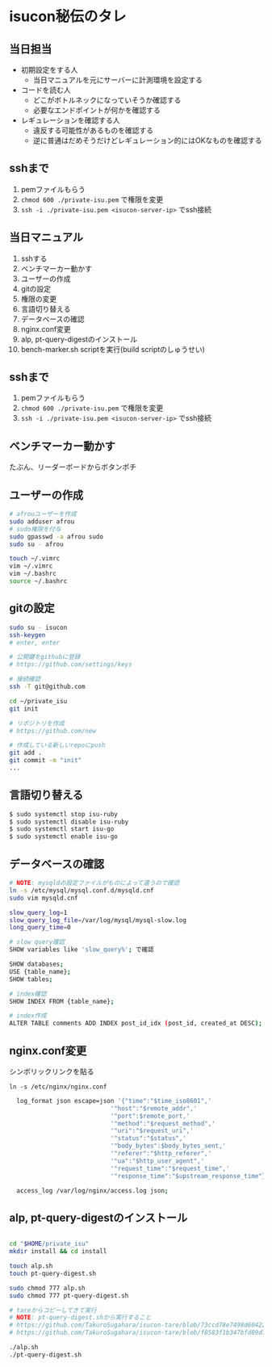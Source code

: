 # isucon秘伝のタレ

## 当日担当

- 初期設定をする人
  - 当日マニュアルを元にサーバーに計測環境を設定する
- コードを読む人
  - どこがボトルネックになっていそうか確認する
  - 必要なエンドポイントが何かを確認する
- レギュレーションを確認する人
  - 違反する可能性があるものを確認する
  - 逆に普通はだめそうだけどレギュレーション的にはOKなものを確認する

## sshまで

1. pemファイルもらう
1. `chmod 600 ./private-isu.pem` で権限を変更
1. `ssh -i ./private-isu.pem <isucon-server-ip>` でssh接続

## 当日マニュアル

1. sshする
1. ベンチマーカー動かす
1. ユーザーの作成
1. gitの設定
1. 権限の変更 
1. 言語切り替える
1. データベースの確認
1. nginx.conf変更
1. alp, pt-query-digestのインストール
1. bench-marker.sh scriptを実行(build scriptのしゅうせい)

## sshまで

1. pemファイルもらう
1. `chmod 600 ./private-isu.pem` で権限を変更
1. `ssh -i ./private-isu.pem <isucon-server-ip>` でssh接続

## ベンチマーカー動かす

たぶん、リーダーボードからボタンポチ

## ユーザーの作成

```sh
# afrouユーザーを作成
sudo adduser afrou
# sudo権限を付与
sudo gpasswd -a afrou sudo
sudo su - afrou

touch ~/.vimrc
vim ~/.vimrc
vim ~/.bashrc
source ~/.bashrc
```

## gitの設定

```sh
sudo su - isucon
ssh-keygen 
# enter, enter

# 公開鍵をgithubに登録
# https://github.com/settings/keys

# 接続確認
ssh -T git@github.com

cd ~/private_isu
git init

# リポジトリを作成
# https://github.com/new

# 作成している新しいrepoにpush
git add .
git commit -m "init"
...
```

## 言語切り替える

```sh
$ sudo systemctl stop isu-ruby
$ sudo systemctl disable isu-ruby
$ sudo systemctl start isu-go
$ sudo systemctl enable isu-go
```

## データベースの確認


```sh
# NOTE: mysqldの設定ファイルがものによって違うので確認
ln -s /etc/mysql/mysql.conf.d/mysqld.cnf
sudo vim mysqld.cnf

slow_query_log=1
slow_query_log_file=/var/log/mysql/mysql-slow.log
long_query_time=0
```

```sh
# slow query確認
SHOW variables like 'slow_query%'; で確認
```

```sh
SHOW databases;
USE {table_name};
SHOW tables;

# index確認
SHOW INDEX FROM {table_name};

# index作成
ALTER TABLE comments ADD INDEX post_id_idx (post_id, created_at DESC);

```

## nginx.conf変更

シンボリックリンクを貼る
```
ln -s /etc/nginx/nginx.conf
```

```sh
  log_format json escape=json '{"time":"$time_iso8601",'
                            '"host":"$remote_addr",'
                            '"port":$remote_port,'
                            '"method":"$request_method",'
                            '"uri":"$request_uri",'
                            '"status":"$status",'
                            '"body_bytes":$body_bytes_sent,'
                            '"referer":"$http_referer",'
                            '"ua":"$http_user_agent",'
                            '"request_time":"$request_time",'
                            '"response_time":"$upstream_response_time"}';

  access_log /var/log/nginx/access.log json;
```

## alp, pt-query-digestのインストール

```sh

cd "$HOME/private_isu"
mkdir install && cd install

touch alp.sh
touch pt-query-digest.sh

sudo chmod 777 alp.sh
sudo chmod 777 pt-query-digest.sh

# tareからコピーしてきて実行
# NOTE: pt-query-digest.shから実行すること
# https://github.com/TakuroSugahara/isucon-tare/blob/73ccd78e7498d604228c07f63182f342216292b5/install/install-pt-query-digest.sh#L1
# https://github.com/TakuroSugahara/isucon-tare/blob/f8583f1b347bfd89d72917c42dd373f7ba0698ce/install/install-alp.sh#L8

./alp.sh
./pt-query-digest.sh

```

